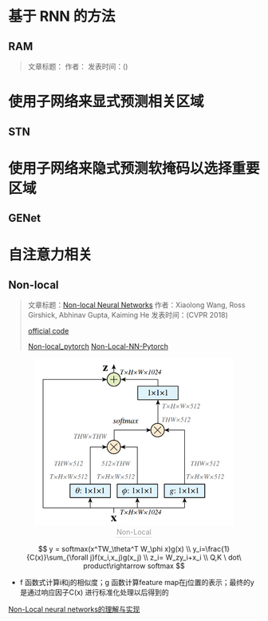 # 基于 RNN 的方法

## RAM

> 文章标题：
> 作者：
> 发表时间：()

# 使用子网络来显式预测相关区域

## STN

# 使用子网络来隐式预测软掩码以选择重要区域

## GENet

# 自注意力相关

## Non-local

> 文章标题：[Non-local Neural Networks](https://arxiv.org/abs/1711.07971v3)
> 作者：Xiaolong Wang,  Ross Girshick,  Abhinav Gupta,  Kaiming He
> 发表时间：(CVPR 2018)
>
> [official code](https://github.com/facebookresearch/video-nonlocal-net)
>
> [Non-local_pytorch](https://github.com/AlexHex7/Non-local_pytorch)   [Non-Local-NN-Pytorch](https://github.com/tea1528/Non-Local-NN-Pytorch)

<center>
<img 
src="Spatial Attention.assets/Non-Local.png" width="400">
<br>
<div style="color:orange; border-bottom: 1px solid #d9d9d9;
display: inline-block;
color: #999;
padding: 2px;">Non-Local</div>
</center>


$$
y = softmax(x^TW_\theta^T W_\phi x)g(x)
\\ y_i=\frac{1}{C(x)}\sum_{\forall j}f(x_i,x_j)g(x_j)
\\ z_i= W_zy_i+x_i
\\ Q,K \ dot\ product\rightarrow softmax
$$

- f 函数式计算i和j的相似度；g 函数计算feature map在j位置的表示；最终的y是通过响应因子C(x) 进行标准化处理以后得到的

[Non-Local neural networks的理解与实现](https://www.cnblogs.com/pprp/p/12153255.html)
